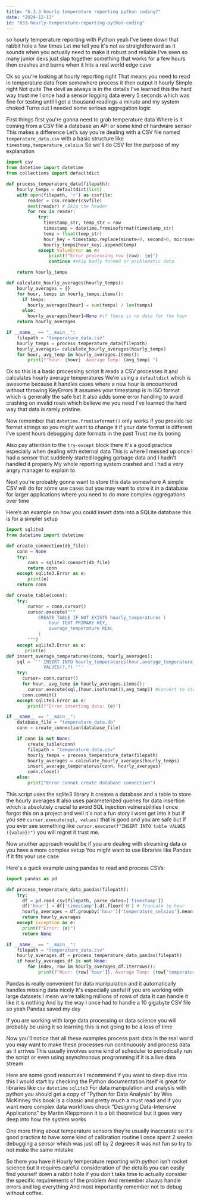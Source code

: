 ```yaml
---
title: "6.3.3 hourly temperature reporting python coding?"
date: "2024-12-13"
id: "633-hourly-temperature-reporting-python-coding"
---
```


so hourly temperature reporting with Python yeah I’ve been down that rabbit hole a few times Let me tell you it's not as straightforward as it sounds when you actually need to make it robust and reliable I've seen so many junior devs just slap together something that works for a few hours then crashes and burns when it hits a real world edge case

Ok so you're looking at hourly reporting right That means you need to read in temperature data from somewhere process it then output it hourly Simple right Not quite The devil as always is in the details I've learned this the hard way trust me I once had a sensor logging data every 5 seconds which was fine for testing until I got a thousand readings a minute and my system choked Turns out I needed some serious aggregation logic

First things first you're gonna need to grab temperature data Where is it coming from a CSV file a database an API or some kind of hardware sensor This makes a difference Let’s say you're dealing with a CSV file named `temperature_data.csv` with a basic structure like `timestamp,temperature_celsius` So we'll do CSV for the purpose of my explanation

```python
import csv
from datetime import datetime
from collections import defaultdict

def process_temperature_data(filepath):
    hourly_temps = defaultdict(list)
    with open(filepath, 'r') as csvfile:
        reader = csv.reader(csvfile)
        next(reader) # Skip the header
        for row in reader:
            try:
              timestamp_str, temp_str = row
              timestamp = datetime.fromisoformat(timestamp_str)
              temp = float(temp_str)
              hour_key = timestamp.replace(minute=0, second=0, microsecond=0)
              hourly_temps[hour_key].append(temp)
            except ValueError as e:
                print(f"Error processing row {row}: {e}")
                continue #skip badly formed or problematic data

    return hourly_temps

def calculate_hourly_averages(hourly_temps):
    hourly_averages = {}
    for hour, temps in hourly_temps.items():
      if temps:
        hourly_averages[hour] = sum(temps) / len(temps)
      else:
        hourly_averages[hour]=None #if there is no data for the hour
    return hourly_averages

if __name__ == "__main__":
    filepath = "temperature_data.csv"
    hourly_temps = process_temperature_data(filepath)
    hourly_averages= calculate_hourly_averages(hourly_temps)
    for hour, avg_temp in hourly_averages.items():
        print(f"Hour: {hour}  Average Temp: {avg_temp} ")
```

Ok so this is a basic processing script It reads a CSV processes it and calculates hourly average temperatures We’re using a `defaultdict` which is awesome because it handles cases where a new hour is encountered without throwing KeyErrors It assumes your timestamp is in ISO format which is generally the safe bet It also adds some error handling to avoid crashing on invalid rows which believe me you need I've learned the hard way that data is rarely pristine.

Now remember that `datetime.fromisoformat()` only works if you provide iso format strings so you might want to change it if your date format is different I’ve spent hours debugging date formats in the past Trust me its boring

Also pay attention to the `try-except` block there It's a good practice especially when dealing with external data This is where I messed up once I had a sensor that suddenly started logging garbage data and I hadn’t handled it properly My whole reporting system crashed and I had a very angry manager to explain to

Next you're probably gonna want to store this data somewhere A simple CSV will do for some use cases but you may want to store it in a database for larger applications where you need to do more complex aggregations over time

Here’s an example on how you could insert data into a SQLite database this is for a simpler setup

```python
import sqlite3
from datetime import datetime

def create_connection(db_file):
    conn = None
    try:
        conn = sqlite3.connect(db_file)
        return conn
    except sqlite3.Error as e:
        print(e)
    return conn

def create_table(conn):
    try:
        cursor = conn.cursor()
        cursor.execute("""
            CREATE TABLE IF NOT EXISTS hourly_temperatures (
                hour TEXT PRIMARY KEY,
                average_temperature REAL
            )
        """)
    except sqlite3.Error as e:
       print(e)
def insert_average_temperatures(conn, hourly_averages):
    sql = ''' INSERT INTO hourly_temperatures(hour,average_temperature)
              VALUES(?,?) '''
    try:
      cursor= conn.cursor()
      for hour, avg_temp in hourly_averages.items():
        cursor.execute(sql,(hour.isoformat(),avg_temp)) #convert to string for sqlite
      conn.commit()
    except sqlite3.Error as e:
        print(f"Error inserting data: {e}")

if __name__ == "__main__":
    database_file = "temperature_data.db"
    conn = create_connection(database_file)

    if conn is not None:
        create_table(conn)
        filepath = "temperature_data.csv"
        hourly_temps = process_temperature_data(filepath)
        hourly_averages = calculate_hourly_averages(hourly_temps)
        insert_average_temperatures(conn, hourly_averages)
        conn.close()
    else:
        print("Error cannot create database connection")
```

This script uses the sqlite3 library It creates a database and a table to store the hourly averages It also uses parameterized queries for data insertion which is absolutely crucial to avoid SQL injection vulnerabilities I once forgot this on a project and well it's not a fun story I wont get into it but if you see `cursor.execute(sql, values)` that is good and you are safe but If you ever see something like `cursor.execute(f"INSERT INTO table VALUES ({value})")` you will regret it trust me.

Now another approach would be if you are dealing with streaming data or you have a more complex setup You might want to use libraries like Pandas if it fits your use case

Here's a quick example using pandas to read and process CSVs:

```python
import pandas as pd

def process_temperature_data_pandas(filepath):
    try:
      df = pd.read_csv(filepath, parse_dates=['timestamp'])
      df['hour'] = df['timestamp'].dt.floor('H') # Truncate to hour
      hourly_averages = df.groupby('hour')['temperature_celsius'].mean().reset_index()
      return hourly_averages
    except Exception as e:
      print(f"Error: {e}")
      return None

if __name__ == "__main__":
    filepath = "temperature_data.csv"
    hourly_averages_df = process_temperature_data_pandas(filepath)
    if hourly_averages_df is not None:
        for index, row in hourly_averages_df.iterrows():
            print(f"Hour: {row['hour']}, Average Temp: {row['temperature_celsius']}")
```

Pandas is really convenient for data manipulation and it automatically handles missing data nicely It's especially useful if you are working with large datasets I mean we're talking millions of rows of data It can handle it like it is nothing And by the way I once had to handle a 10 gigabyte CSV file so yeah Pandas saved my day

If you are working with large data processing or data science you will probably be using it so learning this is not going to be a loss of time

Now you’ll notice that all these examples process past data In the real world you may want to make these processes run continuously and process data as it arrives This usually involves some kind of scheduler to periodically run the script or even using asynchronous programming if it is a live data stream

Here are some good resources I recommend if you want to deep dive into this I would start by checking the Python documentation itself is great for libraries like `csv` `datetime` `sqlite3` For data manipulation and analysis with python you should get a copy of "Python for Data Analysis" by Wes McKinney this book is a classic and pretty much a must read and if you want more complex data workflows check "Designing Data-Intensive Applications" by Martin Kleppmann it is a bit theoretical but it goes very deep into how the system works

One more thing about temperature sensors they’re usually inaccurate so it's good practice to have some kind of calibration routine I once spent 2 weeks debugging a sensor which was just off by 2 degrees It was not fun so try to not make the same mistake

So there you have it Hourly temperature reporting with python isn't rocket science but it requires careful consideration of the details you can easily find yourself down a rabbit hole if you don't take time to actually consider the specific requirements of the problem And remember always handle errors and log everything And most importantly remember not to debug without coffee.
